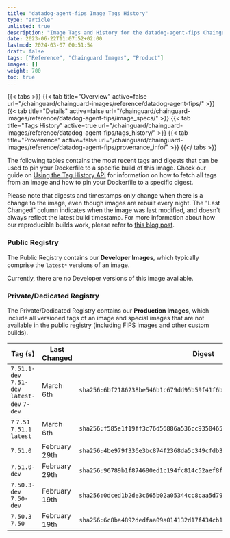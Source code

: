 ```yaml
---
title: "datadog-agent-fips Image Tags History"
type: "article"
unlisted: true
description: "Image Tags and History for the datadog-agent-fips Chainguard Image"
date: 2023-06-22T11:07:52+02:00
lastmod: 2024-03-07 00:51:54
draft: false
tags: ["Reference", "Chainguard Images", "Product"]
images: []
weight: 700
toc: true
---
```


{{< tabs >}}
{{< tab title="Overview" active=false url="/chainguard/chainguard-images/reference/datadog-agent-fips/" >}}
{{< tab title="Details" active=false url="/chainguard/chainguard-images/reference/datadog-agent-fips/image_specs/" >}}
{{< tab title="Tags History" active=true url="/chainguard/chainguard-images/reference/datadog-agent-fips/tags_history/" >}}
{{< tab title="Provenance" active=false url="/chainguard/chainguard-images/reference/datadog-agent-fips/provenance_info/" >}}
{{</ tabs >}}

The following tables contains the most recent tags and digests that can be used to pin your Dockerfile to a specific build of this image. Check our guide on [Using the Tag History API](/chainguard/chainguard-images/using-the-tag-history-api/) for information on how to fetch all tags from an image and how to pin your Dockerfile to a specific digest.

Please note that digests and timestamps only change when there is a change to the image, even though images are rebuilt every night. The "Last Changed" column indicates when the image was last modified, and doesn't always reflect the latest build timestamp. For more information about how our reproducible builds work, please refer to [this blog post](https://www.chainguard.dev/unchained/reproducing-chainguards-reproducible-image-builds).

### Public Registry
The Public Registry contains our **Developer Images**, which typically comprise the `latest*` versions of an image.

Currently, there are no Developer versions of this image available.

### Private/Dedicated Registry
The Private/Dedicated Registry contains our **Production Images**, which include all versioned tags of an image and special images that are not available in the public registry (including FIPS images and other custom builds).

| Tag (s)                                       | Last Changed  | Digest                                                                    |
|-----------------------------------------------|---------------|---------------------------------------------------------------------------|
|  `7.51.1-dev` `7.51-dev` `latest-dev` `7-dev` | March 6th     | `sha256:6bf2186238be546b1c679dd95b59f41f6b163a02c53125d885af61702a649777` |
|  `7` `7.51` `7.51.1` `latest`                 | March 6th     | `sha256:f585e1f19ff3c76d56886a536cc9350465647abc2bf24edd79a8cd7d4ae30094` |
|  `7.51.0`                                     | February 29th | `sha256:4be979f336e3bc874f2368da5c349cfdb3bd827404f5b7f94d68c7c03152f1e4` |
|  `7.51.0-dev`                                 | February 29th | `sha256:96789b1f874680ed1c194fc814c52aef8ffab157c547cb455dbd4c3d8094f3f2` |
|  `7.50.3-dev` `7.50-dev`                      | February 19th | `sha256:0dced1b2de3c665b02a05344cc8caa5d79e27f8a74cd04801ca51e3f5be6ba4e` |
|  `7.50.3` `7.50`                              | February 19th | `sha256:6c8ba4892dedfaa09a014132d17f434cb14a842d122ed3db19959f6bc1cfe9d3` |

